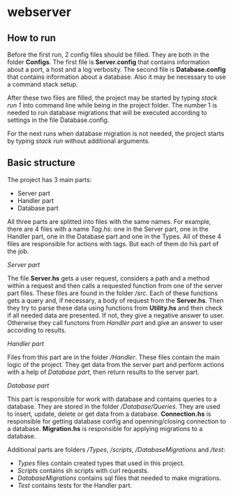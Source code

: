 # webserver

## How to run
Before the first run, 2 config files should be filled. They are both in the folder **Configs**.
The first file is **Server.config** that contains information about a port, a host and a log verbosity.
The second file is **Database.config** that contains information about a database.
Also it may be necessary to use a command stack setup.

After these two files are filled, the project may be started by typing *stack run 1* into command line while being in the project folder. The number 1 is needed to run database migrations that will be executed according to settings in the file Database.config.

For the next runs when database migration is not needed, the project starts by typing *stack run* without additional arguments.

## Basic structure 
The project has 3 main parts:
- Server part
- Handler part
- Database part

All three parts are splitted into files with the same names. For example, there are 4 files with a name *Tag.hs*: one in the Server part, one in the Handler part, one in the Database part and one in the Types. All of these 4 files are responsible for actions with tags. But each of them do his part of the job.


*Server part*

The file **Server.hs** gets a user request, considers a path and a method within a request and then calls a requested function from one of the server part files. These files are found in the folder */src*.
Each of these functions gets a query and, if necessary, a body of request from the **Server.hs**. Then they try to parse these data using functions from **Utility.hs** and then check if all needed data are presented. If not, they give a negative answer to user. Otherwise they call functons from *Handler part* and give an answer to user according to results.


*Handler part*

Files from this part are in the folder */Handler*. These files contain the main logic of the project. They get data from the server part and perform actions with a help of *Database part*, then return results to the server part. 


*Database part*

This part is responsible for work with database and contains queries to a database. They are stored in the folder */Database/Queries*. They are used to insert, update, delete or get data from a database.
**Connection.hs** is responsible for getting database config and openning/closing connection to a database.
**Migration.hs** is responsible for applying migrations to a database.


Additional parts are folders */Types*, */scripts*, */DatabaseMigrations* and */test*:
- *Types* files contain created types that used in this project.
- *Scripts* contains sh scripts with curl requests.
- *DatabaseMigrations* contains sql files that needed to make migrations.
- *Test* contains tests for the Handler part.
